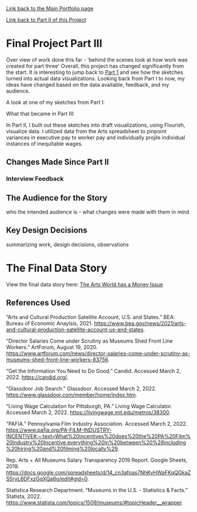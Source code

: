 [Link back to the Main Portfolio page](README.md)

[Link back to Part II of this Project](FinalProjectPart2.md)

# Final Project Part III

Over view of work done this far - 'behind the scenes look at how work was created for part three'
Overall, this project has changed significantly from the start. It is interesting to jump back to [Part 1](KatieWinterFinalProject.md) and see how the sketches turned into actual data visualizations. Looking back from Part I to now, my ideas have changed based on the data available, feedback, and my audience. 

A look at one of my sketches from Part I:




What that became in Part III:


In Part II, I built out these sketches into draft visualizations, using Flourish, visualize data.  I utilized data from the Arts  spreadsheet to pinpoint variances in executive pay to worker pay and individually projile individual instances of inequitable wages. 

## Changes Made Since Part II 

### Interview Feedback

## The Audience for the Story
who the intended audience is - what changes were made with them in mind

## Key Design Decisions
summarizing work, design decisions, observations

# The Final Data Story

View the final data story here: [The Arts World has a Money Issue](https://carnegiemellon.shorthandstories.com/the-arts-world-has-a-money-issue/index.html#group-section-RqTdLl3xHP)

## References Used

“Arts and Cultural Production Satellite Account, U.S. and States.” BEA: Bureau of Economic Anaylsis, 2021. https://www.bea.gov/news/2021/arts-and-cultural-production-satellite-account-us-and-states. 

“Director Salaries Come under Scrutiny as Museums Shed Front Line Workers.” ArtForum, August 19, 2020. https://www.artforum.com/news/director-salaries-come-under-scrutiny-as-museums-shed-front-line-workers-83756. 

“Get the Information You Need to Do Good.” Candid. Accessed March 2, 2022. https://candid.org/. 

“Glassdoor Job Search.” Glassdoor. Accessed March 2, 2022. https://www.glassdoor.com/member/home/index.htm.

“Living Wage Calculation for Pittsburgh, PA.” Living Wage Calculator. Accessed March 2, 2022. https://livingwage.mit.edu/metros/38300. 

“PAFIA.” Pennsylvania Film Industry Association. Accessed March 2, 2022. https://www.pafia.org/PA-FILM-INDUSTRY-INCENTIVE#:~:text=What%20incentives%20does%20the%20PA%20Film%20Industry%20Incentive,everything%20in%20between%20%28including%20hiring%20and%20filming%20locally%29. 

Rep. Arts + All Museums Salary Transparency 2019 Report. Google Sheets, 2019. https://docs.google.com/spreadsheets/d/14_cn3afoas7NhKvHWaFKqQGkaZS5rvL6DFxzGqXQa6o/edit#gid=0. 

Statistica Research Department. “Museums in the U.S. - Statistics &amp; Facts.” Statista, 2022. https://www.statista.com/topics/1509/museums/#topicHeader__wrapper. 
